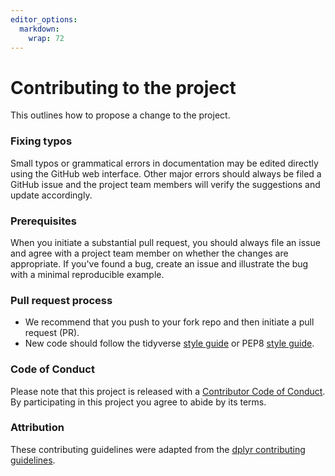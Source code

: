 ```yaml
---
editor_options: 
  markdown: 
    wrap: 72
---
```


# Contributing to the project

This outlines how to propose a change to the project.

### Fixing typos

Small typos or grammatical errors in documentation may be edited
directly using the GitHub web interface. Other major errors should
always be filed a GitHub issue and the project team members will verify
the suggestions and update accordingly.

### Prerequisites

When you initiate a substantial pull request, you should always file an
issue and agree with a project team member on whether the changes are
appropriate. If you've found a bug, create an issue and illustrate the
bug with a minimal reproducible example.

### Pull request process

-   We recommend that you push to your fork repo and then initiate a
    pull request (PR).
-   New code should follow the tidyverse [style
    guide](http://style.tidyverse.org) or PEP8 [style
    guide](https://www.python.org/dev/peps/pep-0008/).

### Code of Conduct

Please note that this project is released with a [Contributor Code of
Conduct](CODE_OF_CONDUCT.md). By participating in this project you agree
to abide by its terms.

### Attribution

These contributing guidelines were adapted from the [dplyr contributing
guidelines](https://github.com/tidyverse/dplyr/blob/master/.github/CONTRIBUTING.md).
